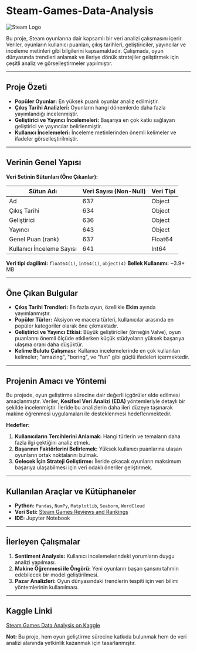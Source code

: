 # Steam-Games-Data-Analysis

![Steam Logo](https://upload.wikimedia.org/wikipedia/commons/8/83/Steam_icon_logo.svg)  

Bu proje, Steam oyunlarına dair kapsamlı bir veri analizi çalışmasını içerir. Veriler, oyunların kullanıcı puanları, çıkış tarihleri, geliştiriciler, yayıncılar ve inceleme metinleri gibi bilgilerini kapsamaktadır. Çalışmada, oyun dünyasında trendleri anlamak ve ileriye dönük stratejiler geliştirmek için çeşitli analiz ve görselleştirmeler yapılmıştır.  

---

## Proje Özeti  

- **Popüler Oyunlar:** En yüksek puanlı oyunlar analiz edilmiştir.  
- **Çıkış Tarihi Analizleri:** Oyunların hangi dönemlerde daha fazla yayımlandığı incelenmiştir.  
- **Geliştirici ve Yayıncı İncelemeleri:** Başarıya en çok katkı sağlayan geliştirici ve yayıncılar belirlenmiştir.  
- **Kullanıcı İncelemeleri:** İnceleme metinlerinden önemli kelimeler ve ifadeler görselleştirilmiştir.  

---

## Verinin Genel Yapısı  

**Veri Setinin Sütunları (Öne Çıkanlar):**  

| Sütun Adı                      | Veri Sayısı (Non-Null) | Veri Tipi  |  
|--------------------------------|------------------------|------------|  
| Ad                             | 637                    | Object     |  
| Çıkış Tarihi                   | 634                    | Object     |  
| Geliştirici                    | 636                    | Object     |  
| Yayıncı                        | 643                    | Object     |  
| Genel Puan (rank)              | 637                    | Float64    |  
| Kullanıcı İnceleme Sayısı      | 641                    | Int64      |  
**Veri tipi dagilimi:** `float64(1)`, `int64(1)`, `object(4)` 
**Bellek Kullanımı:** ~3.9+ MB  

---

## Öne Çıkan Bulgular  

- **Çıkış Tarihi Trendleri:** En fazla oyun, özellikle **Ekim** ayında yayımlanmıştır.  
- **Popüler Türler:** Aksiyon ve macera türleri, kullanıcılar arasında en popüler kategoriler olarak öne çıkmaktadır.  
- **Geliştirici ve Yayıncı Etkisi:** Büyük geliştiriciler (örneğin Valve), oyun puanlarını önemli ölçüde etkilerken küçük stüdyoların yüksek başarıya ulaşma oranı daha düşüktür.  
- **Kelime Bulutu Çalışması:** Kullanıcı incelemelerinde en çok kullanılan kelimeler; "amazing", "boring", ve "fun" gibi güçlü ifadeleri içermektedir.  

---

## Projenin Amacı ve Yöntemi  

Bu projede, oyun geliştirme sürecine dair değerli içgörüler elde edilmesi amaçlanmıştır. Veriler, **Kesifsel Veri Analizi (EDA)** yöntemleriyle detaylı bir şekilde incelenmiştir. İleride bu analizlerin daha ileri düzeye taşınarak makine öğrenmesi uygulamaları ile desteklenmesi hedeflenmektedir.  

**Hedefler:**  

1. **Kullanıcıların Tercihlerini Anlamak:** Hangi türlerin ve temaların daha fazla ilgi çektiğini analiz etmek.  
2. **Başarının Faktörlerini Belirlemek:** Yüksek kullanıcı puanlarına ulaşan oyunların ortak noktalarını bulmak.  
3. **Gelecek İçin Strateji Geliştirme:** İleride çıkacak oyunların maksimum başarıya ulaşabilmesi için veri odaklı öneriler geliştirmek.  

---

## Kullanılan Araçlar ve Kütüphaneler  

- **Python:** `Pandas`, `NumPy`, `Matplotlib`, `Seaborn`, `WordCloud`  
- **Veri Seti:** [Steam Games Reviews and Rankings](https://www.kaggle.com/datasets/mohamedtarek01234/steam-games-reviews-and-rankings)  
- **IDE:** Jupyter Notebook  

---

## İlerleyen Çalışmalar  

1. **Sentiment Analysis:** Kullanıcı incelemelerindeki yorumların duygu analizi yapılması.  
2. **Makine Öğrenmesi ile Öngörü:** Yeni oyunların başarı şansını tahmin edebilecek bir model geliştirilmesi.  
3. **Pazar Analizleri:** Oyun dünyasındaki trendlerin tespiti için veri bilimi yöntemlerinin kullanılması.  

---

## Kaggle Linki  

[Steam Games Data Analysis on Kaggle]([https://www.kaggle.com/datasets/mohamedtarek01234/steam-games-reviews-and-rankings](https://www.kaggle.com/code/batude/steam-games-data-analysis))  

**Not:** Bu proje, hem oyun geliştirme sürecine katkıda bulunmak hem de veri analizi alanında yetkinlik kazanmak için tasarlanmıştır.  

